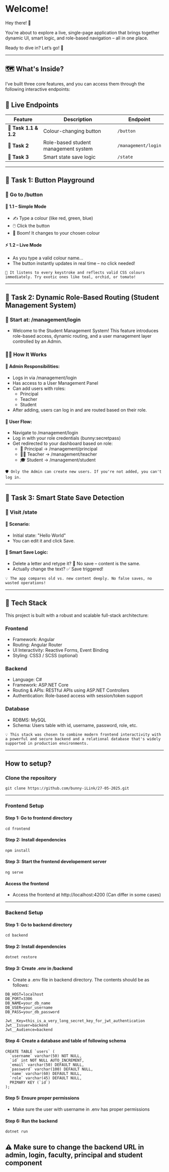 # Welcome!

Hey there! 🙌  

You're about to explore a live, single-page application that brings together dynamic UI, smart logic, and role-based navigation – all in one place.  

Ready to dive in? Let’s go! 🚀  

---

## 🗺️ What's Inside?

I’ve built three core features, and you can access them through the following interactive endpoints:

<h2>🚀 Live Endpoints</h2>

<table>
  <thead>
    <tr>
      <th>Feature</th>
      <th>Description</th>
      <th>Endpoint</th>
    </tr>
  </thead>
  <tbody>
    <tr>
      <td>🎨 <strong>Task 1.1 &amp; 1.2</strong></td>
      <td>Colour-changing button</td>
      <td><code>/button</code></td>
    </tr>
    <tr>
      <td>🏫 <strong>Task 2</strong></td>
      <td>Role-based student management system</td>
      <td><code>/management/login</code></td>
    </tr>
    <tr>
      <td>💾 <strong>Task 3</strong></td>
      <td>Smart state save logic</td>
      <td><code>/state</code></td>
    </tr>
  </tbody>
</table>


---

## 🎨 Task 1: Button Playground

### 🚏 Go to /button 

#### 🧪 1.1 – Simple Mode

- ✍️ Type a colour (like red, green, blue)
- 🖱️ Click the button
- 🎨 Boom! It changes to your chosen colour

#### ⚡ 1.2 – Live Mode

- As you type a valid colour name...
- The button instantly updates in real time – no click needed!

```
🧠 It listens to every keystroke and reflects valid CSS colours immediately. Try exotic ones like teal, orchid, or tomato!
```

---

## 🏫 Task 2: Dynamic Role-Based Routing (Student Management System)

### 🚏 Start at: /management/login

- Welcome to the Student Management System! This feature introduces role-based access, dynamic routing, and a user management layer controlled by an Admin.

### 🧑‍💼 How It Works

#### 👮 Admin Responsibilities:
- Logs in via /management/login
- Has access to a User Management Panel
- Can add users with roles:
    - Principal
    - Teacher
    - Student
- After adding, users can log in and are routed based on their role.

#### 👥 User Flow:
- Navigate to /management/login
- Log in with your role credentials (bunny:secretpass)
- Get redirected to your dashboard based on role:
    - 👑 Principal → /management/principal
    - 👨‍🏫 Teacher → /management/teacher
    - 🎓 Student → /management/student

```
🛡️ Only the Admin can create new users. If you're not added, you can't log in.
```

---

## 💾 Task 3: Smart State Save Detection

### 🚏 Visit /state

#### 📝 Scenario:

- Initial state: "Hello World"
- You can edit it and click Save.

#### 🧠 Smart Save Logic:

- Delete a letter and retype it? 🛑 No save – content is the same.
- Actually change the text? ✅ Save triggered!

```
💡 The app compares old vs. new content deeply. No false saves, no wasted operations!
```

---

## 🧰 Tech Stack
This project is built with a robust and scalable full-stack architecture:

### Frontend

- Framework: Angular
- Routing: Angular Router
- UI Interactivity: Reactive Forms, Event Binding
- Styling: CSS3 / SCSS (optional)

### Backend

- Language: C#
- Framework: ASP.NET Core
- Routing & APIs: RESTful APIs using ASP.NET Controllers
- Authentication: Role-based access with session/token support

### Database

- RDBMS: MySQL
- Schema: Users table with id, username, password, role, etc.

```
💡 This stack was chosen to combine modern frontend interactivity with a powerful and secure backend and a relational database that's widely supported in production environments.
```

---

## How to setup?

### Clone the repository

```
git clone https://github.com/bunny-iLink/27-05-2025.git
```

---

### Frontend Setup

#### Step 1: Go to frontend directory
```
cd frontend
```

#### Step 2: Install dependencies
```
npm install
```

#### Step 3: Start the frontend developement server
```
ng serve
```

#### Access the frontend
- Access the frontend at http://localhost:4200 (Can differ in some cases) 

---

### Backend Setup

#### Step 1: Go to backend directory
```
cd backend
```

#### Step 2: Install dependencies
```
dotnet restore
```

#### Step 3: Create .env in /backend
- Create a .env file in backend directory. The contents should be as follows:

```
DB_HOST=localhost
DB_PORT=3306
DB_NAME=your_db_name
DB_USER=your_username
DB_PASS=your_db_password

Jwt__Key=this_is_a_very_long_secret_key_for_jwt_authentication
Jwt__Issuer=backend
Jwt__Audience=backend
```

#### Step 4: Create a database and table of following schema
```
CREATE TABLE `users` (
  `username` varchar(50) NOT NULL,
  `id` int NOT NULL AUTO_INCREMENT,
  `email` varchar(50) DEFAULT NULL,
  `password` varchar(100) DEFAULT NULL,
  `name` varchar(60) DEFAULT NULL,
  `role` varchar(45) DEFAULT NULL,
  PRIMARY KEY (`id`)
);
```

#### Step 5: Ensure proper permissions
- Make sure the user with username in .env has proper permissions

#### Step 6: Run the backend
```
dotnet run
```

⚠️ Make sure to change the backend URL in admin, login, faculty, principal and student component
---



